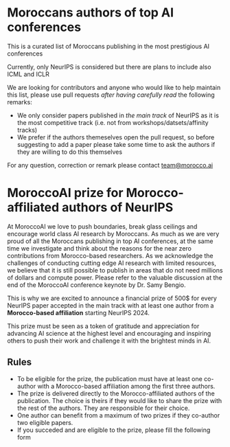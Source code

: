 # Moroccans authors of top AI conferences
This is a curated list of Moroccans publishing in the most prestigious AI conferences

Currently, only NeurIPS is considered but there are plans to include also ICML and ICLR

We are looking for contributors and anyone who would like to help maintain this list, please use pull requests *after having carefully read* the following remarks:
* We only consider papers published in *the main track* of NeurIPS as it is the most competitive track (i.e. not from workshops/datsets/affinity tracks)
* We prefer if the authors themeselves open the pull request, so before suggesting to add a paper please take some time to ask the authors if they are willing to do this themselves

For any question, correction or remark please contact team@morocco.ai

# MoroccoAI prize for Morocco-affiliated authors of NeurIPS

At MoroccoAI we love to push boundaries, break glass ceilings and encourage world class AI research by Moroccans. As much as we are very proud of all the Moroccans publishing in top AI conferences, at the same time we investigate and think about the reasons for the near zero contributions from Morocco-based researchers. As we acknowledge the challenges of conducting cutting edge AI research with limited resources, we believe that it is still possible to publish in areas that do not need millions of dollars and compute power. Please refer to the valuable discussion at the end of the MoroccoAI conference keynote by Dr. Samy Bengio.

This is why we are excited to announce a financial prize of 500$ for every NeurIPS paper accepted in the main track with at least one author from a **Morocco-based affiliation** starting NeurIPS 2024. 

This prize must be seen as a token of gratitude and appreciation for advancing AI science at the highest level and encouraging and inspiring others to push their work and challenge it with the brightest minds in AI.

## Rules 

* To be eligible for the prize, the publication must have at least one co-author with a Morocco-based affiliation among the first three authors.
* The prize is delivered directly to the Morocco-affiliated authors of the publication. The choice is theirs if they would like to share the prize with the rest of the authors. They are responsible for their choice.
* One author can benefit from a maximum of two prizes if they co-author two eligible papers.  
* If you succeded and are eligible to the prize, please fill the following form








